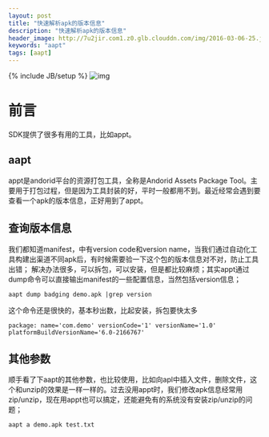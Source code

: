 ```yaml
---
layout: post
title: "快速解析apk的版本信息"
description: "快速解析apk的版本信息"
header_image: http://7u2jir.com1.z0.glb.clouddn.com/img/2016-03-06-25.jpg
keywords: "aapt"
tags: [aapt]
---
```

{% include JB/setup %}
![img](http://7u2jir.com1.z0.glb.clouddn.com/img/2016-03-06-25.jpg)

# 前言
SDK提供了很多有用的工具，比如appt。

## aapt
appt是andorid平台的资源打包工具，全称是Andorid Assets Package Tool。主要用于打包过程，但是因为工具封装的好，平时一般都用不到。最近经常会遇到要查看一个apk的版本信息，正好用到了appt。

## 查询版本信息
我们都知道manifest，中有version code和version name，当我们通过自动化工具构建出渠道不同apk后，有时候需要验一下这个包的版本信息对不对，防止工具出错；
解决办法很多，可以拆包，可以安装，但是都比较麻烦；其实appt通过dump命令可以直接输出manifest的一些配置信息，当然包括version信息；

```
aapt dump badging demo.apk |grep version
```
这个命令还是很快的，基本秒出数，比起安装，拆包要快太多
```
package: name='com.demo' versionCode='1' versionName='1.0' platformBuildVersionName='6.0-2166767'
```

## 其他参数
顺手看了下aapt的其他参数，也比较使用，比如向apl中插入文件，删除文件，这个和unzip的效果是一样一样的。过去没用appt时，我们修改apk信息经常用zip/unzip，现在用appt也可以搞定，还能避免有的系统没有安装zip/unzip的问题；

```
aapt a demo.apk test.txt
```